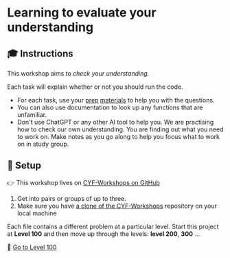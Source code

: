 # Learning to evaluate your understanding

## 🎓 Instructions

This workshop aims to _check your understanding_.

Each task will explain whether or not you should run the code.

- For each task, use your [prep](https://programming.codeyourfuture.io/structuring-data/prep) [materials](https://programming.codeyourfuture.io/structuring-data/sprints/1/prep/) to help you with the questions.
- You can also use documentation to look up any functions that are unfamiliar.
- Don't use ChatGPT or any other AI tool to help you. We are practising how to check our own understanding. You are finding out what you need to work on. Make notes as you go along to help you focus what to work on in study group. 

## 🧰 Setup
 👉 This workshop lives on [CYF-Workshops on GitHub](https://github.com/CodeYourFuture/CYF-Workshops/tree/main/js1-wk1-eval)

1. Get into pairs or groups of up to three.
2. Make sure you have [a clone of the CYF-Workshops](https://github.com/CodeYourFuture/CYF-Workshops) repository on your local machine

Each file contains a different problem at a particular level. Start this project at **Level 100** and then move up through the levels: **level 200**, **300** ...

🏁 [Go to Level 100](https://github.com/CodeYourFuture/CYF-Workshops/blob/main/js1-wk1-eval/level-100.js)
